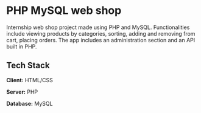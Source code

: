 # PHP MySQL web shop

Internship web shop project made using PHP and MySQL. Functionalities include viewing products by categories, sorting, adding and removing from cart, placing orders. The app includes an administration section and an API built in PHP.

## Tech Stack

**Client:** HTML/CSS

**Server:** PHP

**Database:** MySQL
